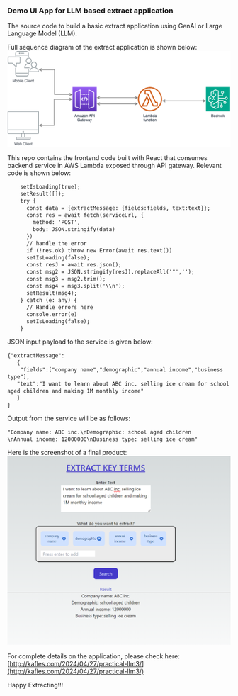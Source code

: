 ### Demo UI App for LLM based extract application
The source code to build a basic extract application using GenAI or Large Language Model (LLM). 

Full sequence diagram of the extract application is shown below: 
![Extract Diagram](extract.svg)


This repo contains the frontend code built with React that consumes backend service in AWS Lambda exposed through API gateway. Relevant code is shown below:  
```
    setIsLoading(true);
    setResult([]);
    try {
      const data = {extractMessage: {fields:fields, text:text}};
      const res = await fetch(serviceUrl, {
        method: 'POST',
        body: JSON.stringify(data)
      })
      // handle the error
      if (!res.ok) throw new Error(await res.text())
      setIsLoading(false);
      const resJ = await res.json();
      const msg2 = JSON.stringify(resJ).replaceAll('"','');
      const msg3 = msg2.trim();
      const msg4 = msg3.split('\\n');
      setResult(msg4);
    } catch (e: any) {
      // Handle errors here
      console.error(e)
      setIsLoading(false);
    }
```

JSON input payload to the service is given below:
```
{"extractMessage":
   {
    "fields":["company name","demographic","annual income","business type"],
   "text":"I want to learn about ABC inc. selling ice cream for school aged children and making 1M monthly income"
   }
}
```
Output from the service will be as follows:

```
"Company name: ABC inc.\nDemographic: school aged children
\nAnnual income: 12000000\nBusiness type: selling ice cream"
```

Here is the screenshot of a final product:
![Extract UI](extract.PNG)


For complete details on the application, please check here: [http://kafles.com/2024/04/27/practical-llm3/](http://kafles.com/2024/04/27/practical-llm3/)

Happy Extracting!!!
